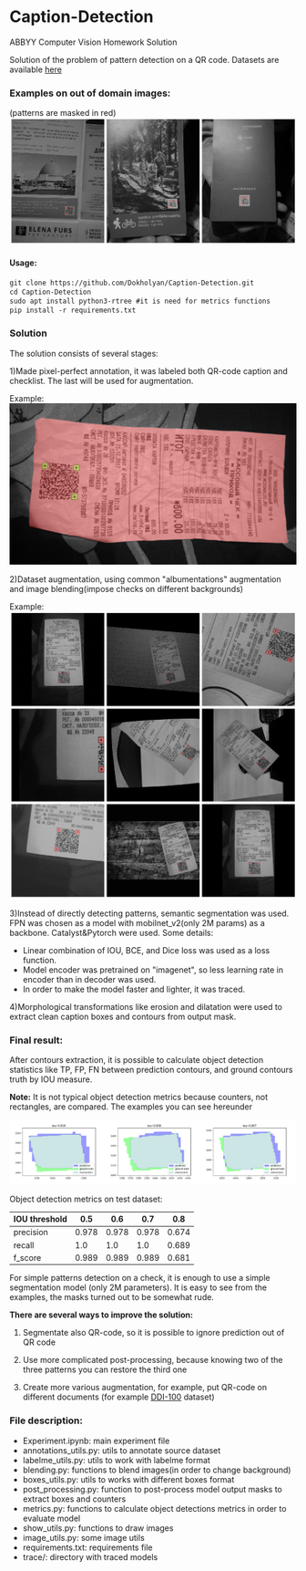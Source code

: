 # Caption-Detection
ABBYY Computer Vision Homework Solution

Solution of the problem of pattern detection on a QR code. 
Datasets are available [here](https://drive.google.com/open?id=1VXpGMbfL-5qdzQN2z4bWsz21ojvnPdZv)


### Examples on out of domain images: 
(patterns are masked in red)
![image](./images/out-of-domain.png)

#### Usage:
```
git clone https://github.com/Dokholyan/Caption-Detection.git
cd Caption-Detection
sudo apt install python3-rtree #it is need for metrics functions
pip install -r requirements.txt
```

### Solution
The solution consists of several stages:

1)Made pixel-perfect annotation, it was labeled both QR-code caption and checklist.
The last will be used for augmentation. 

Example:
![image](./images/labelme_example.jpg)

2)Dataset augmentation, using common "albumentations" augmentation and
image blending(impose checks on different backgrounds)

Example:
![image](images/augmentation_example.png)

3)Instead of directly detecting patterns, semantic segmentation was used. FPN was chosen as a model 
with mobilnet_v2(only 2M params) as a backbone. Catalyst&Pytorch were used.
Some details:
* Linear combination of IOU, BCE, and Dice loss was used as a loss function.
* Model encoder was pretrained on "imagenet",
 so less learning rate in encoder than in decoder was used.
* In order to make the model faster and lighter, it was traced.

4)Morphological transformations like erosion and dilatation were used to extract clean caption boxes
and contours from output mask. 



### Final result:

After contours extraction, it is possible to calculate object detection statistics like TP, FP, FN between prediction contours,
and ground contours truth by IOU measure. 

__Note:__ It is not typical object detection metrics because counters, not rectangles, are compared.
The examples you can see hereunder

![image](images/iou_example.png)

Object detection metrics on test dataset:

IOU threshold  | 0.5| 0.6| 0.7| 0.8|
--- | --- | ---| ---|---|
precision | 0.978| 0.978| 0.978| 0.674|
recall| 1.0| 1.0| 1.0| 0.689|
f_score| 0.989|0.989|0.989| 0.681|

For simple patterns detection on a check, it is enough to use a simple segmentation model
(only 2M parameters). It is easy to see from the examples, the masks turned out to be somewhat rude.

__There are several ways to improve the solution:__
    
1) Segmentate also QR-code, so it is possible to ignore prediction out of QR code

2) Use more complicated post-processing, because knowing two of the three patterns you can restore the third one

3) Create more various augmentation, for example, put  QR-code on different documents
(for example [DDI-100](https://github.com/machine-intelligence-laboratory/DDI-100) dataset)

### File description:
- Experiment.ipynb: main experiment file
- annotations_utils.py: utils to annotate source dataset
- labelme_utils.py: utils to work with labelme format
- blending.py: functions to blend images(in order to change background)
- boxes_utils.py: utils to works with different boxes format
- post_processing.py: function to post-process model output masks to extract boxes and counters
- metrics.py: functions to calculate object detections metrics in order to evaluate model
- show_utils.py: functions to draw images
- image_utils.py: some image utils
- requirements.txt: requirements file
- trace/: directory with traced models